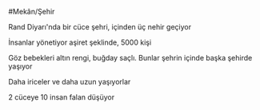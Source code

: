 #Mekân/Şehir 

Rand Diyarı'nda bir cüce şehri, içinden üç nehir geçiyor

İnsanlar yönetiyor aşiret şeklinde, 5000 kişi

Göz bebekleri altın rengi, buğday saçlı. Bunlar şehrin içinde başka şehirde yaşıyor

Daha iriceler ve daha uzun yaşıyorlar

2 cüceye 10 insan falan düşüyor